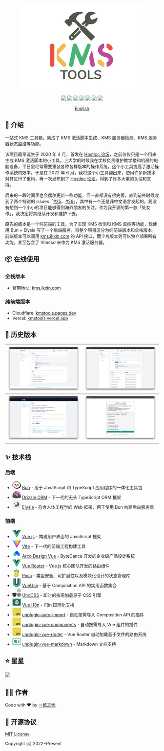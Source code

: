 <p align="center"><img width="400" src="./src/assets/images/readme-logo.svg" /></p>

<p align="center">
<a href="https://github.com/ikxin/kms-tools/releases"><img src="https://badgen.net/github/release/ikxin/kms-tools" /></a>
<a href="https://github.com/ikxin/kms-tools/stargazers"><img src="https://badgen.net/github/stars/ikxin/kms-tools" /></a>
<a href="https://github.com/ikxin/kms-tools/network/members"><img src="https://badgen.net/github/forks/ikxin/kms-tools" /></a>
<a href="https://github.com/ikxin/kms-tools/commits"><img src="https://badgen.net/github/commits/ikxin/kms-tools" /></a>
<a href="https://github.com/ikxin/kms-tools/issues"><img src="https://badgen.net/github/issues/ikxin/kms-tools" /></a>
<a href="https://github.com/ikxin/kms-tools/watchers"><img src="https://badgen.net/github/watchers/ikxin/kms-tools" /></a>
<a href="https://github.com/ikxin/kms-tools/blob/master/LICENSE"><img src="https://badgen.net/github/license/ikxin/kms-tools" /></a>
</p>

<p align="center" id="hide">
<a href="./README_EN.md">English</a>
</p>

## 📖 介绍

一站式 KMS 工具箱，集成了 KMS 激活脚本生成、KMS 服务器检测、KMS 服务器状态监控等功能。

该项目最早诞生于 2020 年 4 月，首发在 [Hostloc 论坛](https://hostloc.com/thread-669158-1-1.html)，之前仅仅只是一个用来生成 KMS 激活脚本的小工具。上大学的时候我在学校负责维护教学楼和机房的电脑设备，平日里经常需要重装各种各样版本的操作系统，这个小工具提高了激活操作系统的效率。于是在 2022 年 6 月，我将这个小工具翻出来，使用许多新技术对其进行了重构，再一次发布到了 [Hostloc 论坛](https://hostloc.com/thread-1026408-1-1.html)，得到了许多大佬的关注和支持。

后来的一段时间里也会偶尔更新一些功能，但一直都没有很完善，直到前些时候收到了两个特别的 issues「[#25](https://github.com/ikxin/kms-tools/issues/25)、[#26](https://github.com/ikxin/kms-tools/issues/26)」，其中有一个还是非中文语言发起的，我没有想到一个小小的项目能够得到海外朋友的关注。作为我开源的第一款「处女作」，我决定将其继续开发和维护下去。

原先的版本是一个纯前端的工具，为了实现 KMS 检测和 KMS 监控等功能，我使用 Bun + Elysia 写了一个后端服务，将整个项目区分为纯前端版本和全栈版本，前端版本可以调用 [kms.ikxin.com](https://kms.ikxin.com) 的 API 接口，而全栈版本则可以独立部署所有功能，甚至包含了 Vlmcsd 来作为 KMS 激活服务器。

## 📦 在线使用

### 全栈版本

- 官网地址: [kms.ikxin.com](https://kms.ikxin.com)

### 纯前端版本

- Cloudflare: [kmstools.pages.dev](https://kmstools.pages.dev)
- Vercel: [kmstools.vercel.app](https://kmstools.vercel.app)

## 👀 历史版本

| ![](./src/assets/images/v2.0.0.png) | ![](./src/assets/images/v1.2.0.png) |
| ----------------------------------- | ----------------------------------- |
| ![](./src/assets/images/v1.0.0.png) | ![](./src/assets/images/v0.1.5.png) |

## ✨ 技术栈

### 后端

- <img src="./src/assets/icons/logos/bun.svg" /> [Bun](https://github.com/oven-sh/bun) - 用于 JavaScript 和 TypeScript 应用程序的一体化工具包
- <img src="./src/assets/icons/logos/drizzle.svg" /> [Drizzle ORM](https://github.com/drizzle-team/drizzle-orm) - 下一代的无头 TypeScript ORM 框架
- <img src="./src/assets/icons/logos/elysia.svg" /> [Elysia](https://github.com/elysiajs/elysia) - 符合人体工程学的 Web 框架，用于使用 Bun 构建后端服务器

### 前端

- <img src="./src/assets/icons/logos/vue.svg" /> [Vue.js](https://github.com/vuejs/core) - 构建用户界面的 JavaScript 框架
- <img src="./src/assets/icons/logos/vite.svg" /> [Vite](https://github.com/vitejs/vite) - 下一代的前端工程构建工具
- <img src="./src/assets/icons/logos/arco.svg" /> [Arco Design Vue](https://github.com/arco-design/arco-design-vue) - ByteDance 开发的企业级产品设计系统
- <img src="./src/assets/icons/logos/vue-router.svg" /> [Vue Router](https://github.com/vuejs/vue-router) - Vue.js 核心团队开发的路由组件
- <img src="./src/assets/icons/logos/pinia.svg" /> [Pinia](https://github.com/vuejs/pinia) - 类型安全、可扩展性以及模块化设计的状态管理库
- <img src="./src/assets/icons/logos/vueuse.svg" /> [VueUse](https://github.com/vueuse/vueuse) - 基于 Composition API 的实用函数集合
- <img src="./src/assets/icons/logos/unocss.svg" /> [UnoCSS](https://github.com/unocss/unocss) - 即时的按需加载原子 CSS 引擎
- <img src="./src/assets/icons/logos/vue-i18n.svg" /> [Vue I18n](https://github.com/intlify/vue-i18n-next) - I18n 国际化支持
- <img src="./src/assets/icons/logos/unjs.svg" /> [unplugin-auto-import](https://github.com/antfu/unplugin-auto-import) - 自动按需导入 Composition API 的插件
- <img src="./src/assets/icons/logos/unjs.svg" /> [unplugin-vue-components](https://github.com/antfu/unplugin-vue-components) - 自动按需导入 Vue 组件的插件
- <img src="./src/assets/icons/logos/unjs.svg" /> [unplugin-vue-router](https://github.com/posva/unplugin-vue-router) - Vue Router 自动加载基于文件的路由系统
- <img src="./src/assets/icons/logos/markdown.svg" /> [unplugin-vue-markdown](https://github.com/unplugin/unplugin-vue-markdown) - Markdown 文档支持

## ⭐ 星星

<img src="https://starchart.cc/ikxin/kms-tools.svg" />

## 🧑‍💻 作者

Code with ❤️ by [一纸忘忧](https://www.ikxin.com '一纸忘忧')

## 📜 开源协议

[MIT License](./LICENSE 'MIT License')

Copyright (c) 2022~Present
